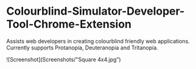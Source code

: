 # Colourblind-Simulator-Developer-Tool-Chrome-Extension
Assists web developers in creating colourblind friendly web applications. Currently supports Protanopia, Deuteranopia and Tritanopia. 

![Screenshot](Screenshots/"Square 4x4.jpg")


